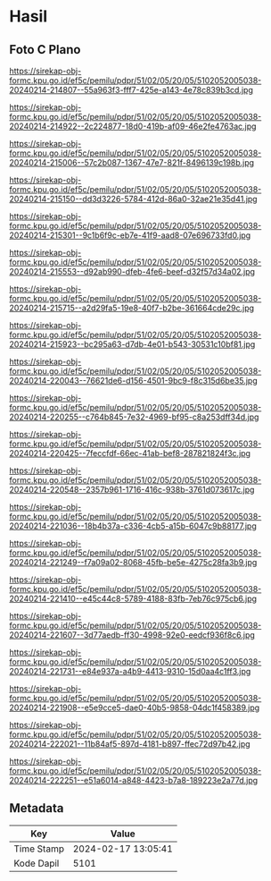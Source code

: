 # Hasil

## Foto C Plano

https://sirekap-obj-formc.kpu.go.id/ef5c/pemilu/pdpr/51/02/05/20/05/5102052005038-20240214-214807--55a963f3-fff7-425e-a143-4e78c839b3cd.jpg

https://sirekap-obj-formc.kpu.go.id/ef5c/pemilu/pdpr/51/02/05/20/05/5102052005038-20240214-214922--2c224877-18d0-419b-af09-46e2fe4763ac.jpg

https://sirekap-obj-formc.kpu.go.id/ef5c/pemilu/pdpr/51/02/05/20/05/5102052005038-20240214-215006--57c2b087-1367-47e7-821f-8496139c198b.jpg

https://sirekap-obj-formc.kpu.go.id/ef5c/pemilu/pdpr/51/02/05/20/05/5102052005038-20240214-215150--dd3d3226-5784-412d-86a0-32ae21e35d41.jpg

https://sirekap-obj-formc.kpu.go.id/ef5c/pemilu/pdpr/51/02/05/20/05/5102052005038-20240214-215301--9c1b6f9c-eb7e-41f9-aad8-07e696733fd0.jpg

https://sirekap-obj-formc.kpu.go.id/ef5c/pemilu/pdpr/51/02/05/20/05/5102052005038-20240214-215553--d92ab990-dfeb-4fe6-beef-d32f57d34a02.jpg

https://sirekap-obj-formc.kpu.go.id/ef5c/pemilu/pdpr/51/02/05/20/05/5102052005038-20240214-215715--a2d29fa5-19e8-40f7-b2be-361664cde29c.jpg

https://sirekap-obj-formc.kpu.go.id/ef5c/pemilu/pdpr/51/02/05/20/05/5102052005038-20240214-215923--bc295a63-d7db-4e01-b543-30531c10bf81.jpg

https://sirekap-obj-formc.kpu.go.id/ef5c/pemilu/pdpr/51/02/05/20/05/5102052005038-20240214-220043--76621de6-d156-4501-9bc9-f8c315d6be35.jpg

https://sirekap-obj-formc.kpu.go.id/ef5c/pemilu/pdpr/51/02/05/20/05/5102052005038-20240214-220255--c764b845-7e32-4969-bf95-c8a253dff34d.jpg

https://sirekap-obj-formc.kpu.go.id/ef5c/pemilu/pdpr/51/02/05/20/05/5102052005038-20240214-220425--7feccfdf-66ec-41ab-bef8-287821824f3c.jpg

https://sirekap-obj-formc.kpu.go.id/ef5c/pemilu/pdpr/51/02/05/20/05/5102052005038-20240214-220548--2357b961-1716-416c-938b-3761d073617c.jpg

https://sirekap-obj-formc.kpu.go.id/ef5c/pemilu/pdpr/51/02/05/20/05/5102052005038-20240214-221036--18b4b37a-c336-4cb5-a15b-6047c9b88177.jpg

https://sirekap-obj-formc.kpu.go.id/ef5c/pemilu/pdpr/51/02/05/20/05/5102052005038-20240214-221249--f7a09a02-8068-45fb-be5e-4275c28fa3b9.jpg

https://sirekap-obj-formc.kpu.go.id/ef5c/pemilu/pdpr/51/02/05/20/05/5102052005038-20240214-221410--e45c44c8-5789-4188-83fb-7eb76c975cb6.jpg

https://sirekap-obj-formc.kpu.go.id/ef5c/pemilu/pdpr/51/02/05/20/05/5102052005038-20240214-221607--3d77aedb-ff30-4998-92e0-eedcf936f8c6.jpg

https://sirekap-obj-formc.kpu.go.id/ef5c/pemilu/pdpr/51/02/05/20/05/5102052005038-20240214-221731--e84e937a-a4b9-4413-9310-15d0aa4c1ff3.jpg

https://sirekap-obj-formc.kpu.go.id/ef5c/pemilu/pdpr/51/02/05/20/05/5102052005038-20240214-221908--e5e9cce5-dae0-40b5-9858-04dc1f458389.jpg

https://sirekap-obj-formc.kpu.go.id/ef5c/pemilu/pdpr/51/02/05/20/05/5102052005038-20240214-222021--11b84af5-897d-4181-b897-ffec72d97b42.jpg

https://sirekap-obj-formc.kpu.go.id/ef5c/pemilu/pdpr/51/02/05/20/05/5102052005038-20240214-222251--e51a6014-a848-4423-b7a8-189223e2a77d.jpg


## Metadata

| Key        | Value               |
| ---------- | ------------------- |
| Time Stamp | 2024-02-17 13:05:41 |
| Kode Dapil | 5101                |



